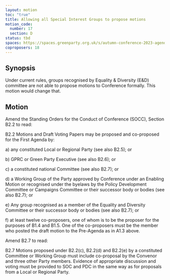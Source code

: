 ```yaml
---
layout: motion
toc: "true"
title: Allowing all Special Interest Groups to propose motions
motion_code:
  number: 17
  section: D
status: tbd
spaces: https://spaces.greenparty.org.uk/s/autumn-conference-2023-agenda-forum/post/post/view?id=10794
coproposers: 18
---
```

## Synopsis

Under current rules, groups recognised by Equality & Diversity (E&D) committee are not able to propose motions to Conference formally. This motion would change that.

## Motion


Amend the Standing Orders for the Conduct of Conference (SOCC), Section B2.2 to read:

B2.2 Motions and Draft Voting Papers may be proposed and co-proposed for the First Agenda by:

a) any constituted Local or Regional Party (see also B2.5); or

b) GPRC or Green Party Executive (see also B2.6); or

c) a constituted national Committee (see also B2.7); or

d) a Working Group of the Party approved by Conference under an Enabling Motion or recognised under the byelaws by the Policy Development Committee or Campaigns Committee or their successor body or bodies (see also B2.7); or

e) Any group recognised as a member of the Equality and Diversity Committee or their successor body or bodies (see also B2.7); or

f) at least twelve co-proposers, one of whom is to be the proposer for the purposes of B1.4 and B1.5. One of the co-proposers must be the member who posted the draft motion to the Pre-Agenda as in A1.3 above.

Amend B2.7 to read:

B2.7 Motions proposed under B2.2(c), B2.2(d) and B2.2(e) by a constituted Committee or Working Group must include co-proposal by the Convenor and three other Party members. Evidence of appropriate discussion and voting must be provided to SOC and PDC in the same way as for proposals from a Local or Regional Party.